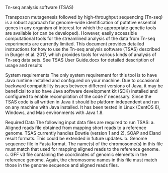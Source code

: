 Tn-seq analysis software (TSAS)

Transposon mutagenesis followed by high-throughput sequencing (Tn-seq) is a robust approach for genome-wide identification of putative essential genes in any organism of interest for which the appropriate genetic tools are available (or can be developed). However, easily accessible computational tools for the streamlined analysis of the data from Tn-seq experiments are currently limited.
This document provides detailed instructions for how to use the Tn-seq analysis software (TSAS) described in Burger et al. 2017, which provides tools for various kinds of analysis of Tn-seq data sets. See TSAS User Guide.docx for detailed description of usage and results

System requirements
The only system requirement for this tool is to have Java runtime installed and configured on your machine. Due to occasional backward compatibility issues between different versions of Java, it may be beneficial to also have Java software development kit (SDK) installed and configured to enable recompilation of the code if necessary. 
Since the TSAS code is all written in Java it should be platform independent and run on any machine with Java installed. It has been tested in Linux (CentOS 6), Windows, and Mac environments with Java 1.8.

Required Data
The following input data files are required to run TSAS:
a.	Aligned reads file obtained from mapping short reads to a reference genome. TSAS currently handles Bowtie (version 1 and 2), SOAP and Eland result formats. This could be extended in future updates.
b.	Genome sequence file in Fasta format. The name(s) of the chromosome(s) in this file must match that used for mapping aligned reads to the reference genome.
c.	GFF v3 file containing the coordinates of genomic elements in the reference genome. Again, the chromosome names in this file must match those in the genome sequence and aligned reads files.
